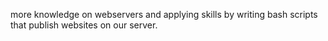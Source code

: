 more knowledge on webservers and applying skills by writing bash scripts that publish websites on our server. 
